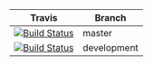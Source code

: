 | Travis | Branch |
| --- | --- |
| [![Build Status](https://travis-ci.org/deadratfink/jy-transform.svg?branch=master)](https://travis-ci.org/deadratfink/jy-transform) | master |
| [![Build Status](https://travis-ci.org/deadratfink/jy-transform.svg?branch=development)](https://travis-ci.org/deadratfink/jy-transform) | development

